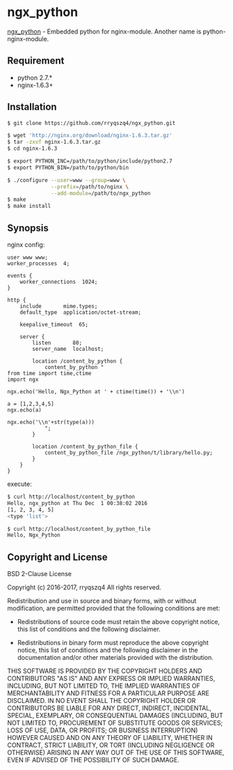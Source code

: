 ngx_python
==========
[ngx_python](https://github.com/rryqszq4/ngx_python) - Embedded python for nginx-module. Another name is python-nginx-module.

Requirement
-----------
- python 2.7.*
- nginx-1.6.3+ 

Installation
-------
```sh
$ git clone https://github.com/rryqszq4/ngx_python.git

$ wget 'http://nginx.org/download/nginx-1.6.3.tar.gz'
$ tar -zxvf nginx-1.6.3.tar.gz
$ cd nginx-1.6.3

$ export PYTHON_INC=/path/to/python/include/python2.7
$ export PYTHON_BIN=/path/to/python/bin

$ ./configure --user=www --group=www \
              --prefix=/path/to/nginx \
              --add-module=/path/to/ngx_python
$ make
$ make install
```

Synopsis
--------
nginx config:
```nginx
user www www;
worker_processes  4;

events {
    worker_connections  1024;
}

http {
    include       mime.types;
    default_type  application/octet-stream;

    keepalive_timeout  65;

    server {
        listen       80;
        server_name  localhost;
    
        location /content_by_python {
            content_by_python "
from time import time,ctime
import ngx

ngx.echo('Hello, Ngx_Python at ' + ctime(time()) + '\\n')

a = [1,2,3,4,5]
ngx.echo(a)

ngx.echo('\\n'+str(type(a)))
            ";
        }

        location /content_by_python_file {
            content_by_python_file /ngx_python/t/library/hello.py;
        }
    }
}
```

execute:

```sh
$ curl http://localhost/content_by_python
Hello, ngx_python at Thu Dec  1 00:38:02 2016
[1, 2, 3, 4, 5]
<type 'list'>

$ curl http://localhost/content_by_python_file
Hello, Ngx_Python

```

Copyright and License
---------------------
BSD 2-Clause License

Copyright (c) 2016-2017, rryqszq4
All rights reserved.

Redistribution and use in source and binary forms, with or without
modification, are permitted provided that the following conditions are met:

* Redistributions of source code must retain the above copyright notice, this
  list of conditions and the following disclaimer.

* Redistributions in binary form must reproduce the above copyright notice,
  this list of conditions and the following disclaimer in the documentation
  and/or other materials provided with the distribution.

THIS SOFTWARE IS PROVIDED BY THE COPYRIGHT HOLDERS AND CONTRIBUTORS "AS IS"
AND ANY EXPRESS OR IMPLIED WARRANTIES, INCLUDING, BUT NOT LIMITED TO, THE
IMPLIED WARRANTIES OF MERCHANTABILITY AND FITNESS FOR A PARTICULAR PURPOSE ARE
DISCLAIMED. IN NO EVENT SHALL THE COPYRIGHT HOLDER OR CONTRIBUTORS BE LIABLE
FOR ANY DIRECT, INDIRECT, INCIDENTAL, SPECIAL, EXEMPLARY, OR CONSEQUENTIAL
DAMAGES (INCLUDING, BUT NOT LIMITED TO, PROCUREMENT OF SUBSTITUTE GOODS OR
SERVICES; LOSS OF USE, DATA, OR PROFITS; OR BUSINESS INTERRUPTION) HOWEVER
CAUSED AND ON ANY THEORY OF LIABILITY, WHETHER IN CONTRACT, STRICT LIABILITY,
OR TORT (INCLUDING NEGLIGENCE OR OTHERWISE) ARISING IN ANY WAY OUT OF THE USE
OF THIS SOFTWARE, EVEN IF ADVISED OF THE POSSIBILITY OF SUCH DAMAGE.


